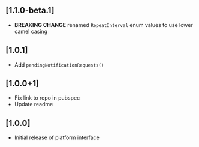 ## [1.1.0-beta.1]

* **BREAKING CHANGE** renamed `RepeatInterval` enum values to use lower camel casing

## [1.0.1]

* Add `pendingNotificationRequests()`

## [1.0.0+1]

* Fix link to repo in pubspec
* Update readme

## [1.0.0]

* Initial release of platform interface
